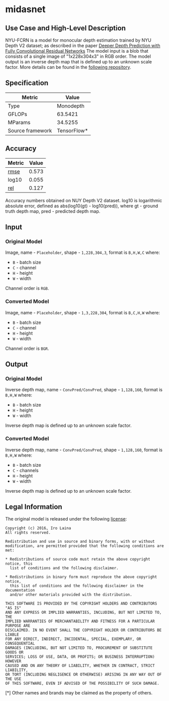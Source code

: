 # midasnet

## Use Case and High-Level Description

NYU-FCRN is a model for monocular depth estimation trained by NYU Depth V2 dataset;
  as described in the paper [Deeper Depth Prediction with Fully Convolutional Residual Networks](https://arxiv.org/abs/1606.00373) 
  The model input is a blob that consists of a single image of "1x228x304x3" in RGB order.
  The model output is an inverse depth map that is defined up to an unknown scale factor. More details can be found in the [following repository](https://github.com/iro-cp/FCRN-DepthPrediction).


## Specification

| Metric            | Value         |
|-------------------|---------------|
| Type              | Monodepth     |
| GFLOPs            | 63.5421       |
| MParams           | 34.5255       |
| Source framework  | TensorFlow\*  |

## Accuracy

| Metric | Value |
| ------ | ----- |
| [rmse](https://en.wikipedia.org/wiki/Root-mean-square_deviation)   | 0.573 |
| log10  | 0.055 |
| [rel](https://en.wikipedia.org/wiki/Mean_absolute_percentage_error)    | 0.127 |

Accuracy numbers obtained on NUY Depth V2 dataset. log10 is logarithmic absolute error, defined as abs(log10(gt) - log10(pred)), where gt - ground truth depth map, pred - predicted depth map.


## Input

### Original Model

Image, name - `Placeholder`, shape - `1,228,304,3`, format is `B,H,W,C` where:

- `B` - batch size
- `C` - channel
- `H` - height
- `W` - width

Channel order is `RGB`.


### Converted Model

Image, name - `Placeholder`, shape - `1,3,228,304`, format is `B,C,H,W` where:

- `B` - batch size
- `C` - channel
- `H` - height
- `W` - width

Channel order is `BGR`.

## Output

### Original Model

Inverse depth map, name - `ConvPred/ConvPred`, shape - `1,128,160`, format is `B,H,W` where:

- `B` - batch size
- `H` - height
- `W` - width

Inverse depth map is defined up to an unknown scale factor.

### Converted Model

Inverse depth map, name - `ConvPred/ConvPred`, shape - `1,128,160`, format is `B,H,W` where:

- `B` - batch size
- `C` - channels
- `H` - height
- `W` - width

Inverse depth map is defined up to an unknown scale factor.

## Legal Information

The original model is released under the following [license](https://raw.githubusercontent.com/iro-cp/FCRN-DepthPrediction/master/LICENSE):

```
Copyright (c) 2016, Iro Laina
All rights reserved.

Redistribution and use in source and binary forms, with or without
modification, are permitted provided that the following conditions are met:

* Redistributions of source code must retain the above copyright notice, this
  list of conditions and the following disclaimer.

* Redistributions in binary form must reproduce the above copyright notice,
  this list of conditions and the following disclaimer in the documentation
  and/or other materials provided with the distribution.

THIS SOFTWARE IS PROVIDED BY THE COPYRIGHT HOLDERS AND CONTRIBUTORS "AS IS"
AND ANY EXPRESS OR IMPLIED WARRANTIES, INCLUDING, BUT NOT LIMITED TO, THE
IMPLIED WARRANTIES OF MERCHANTABILITY AND FITNESS FOR A PARTICULAR PURPOSE ARE
DISCLAIMED. IN NO EVENT SHALL THE COPYRIGHT HOLDER OR CONTRIBUTORS BE LIABLE
FOR ANY DIRECT, INDIRECT, INCIDENTAL, SPECIAL, EXEMPLARY, OR CONSEQUENTIAL
DAMAGES (INCLUDING, BUT NOT LIMITED TO, PROCUREMENT OF SUBSTITUTE GOODS OR
SERVICES; LOSS OF USE, DATA, OR PROFITS; OR BUSINESS INTERRUPTION) HOWEVER
CAUSED AND ON ANY THEORY OF LIABILITY, WHETHER IN CONTRACT, STRICT LIABILITY,
OR TORT (INCLUDING NEGLIGENCE OR OTHERWISE) ARISING IN ANY WAY OUT OF THE USE
OF THIS SOFTWARE, EVEN IF ADVISED OF THE POSSIBILITY OF SUCH DAMAGE.
```

[*] Other names and brands may be claimed as the property of others.
